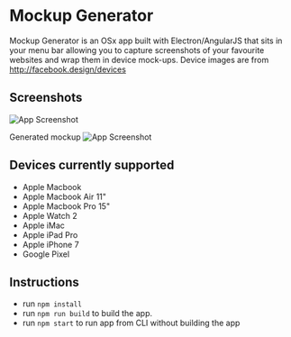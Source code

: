 # Mockup Generator

Mockup Generator is an OSx app built with Electron/AngularJS that sits in your menu bar allowing you to capture screenshots of your favourite websites and wrap them in device mock-ups. Device images are from http://facebook.design/devices

## Screenshots
![App Screenshot](https://raw.githubusercontent.com/andypotts/mockup-generator/ac1f8e4d0b20f585ef7dc5bc457af672d812e08a/screenshot1.png)

Generated mockup
![App Screenshot](https://raw.githubusercontent.com/andypotts/mockup-generator/master/screenshot2.png)

## Devices currently supported

- Apple Macbook
- Apple Macbook Air 11"
- Apple Macbook Pro 15"
- Apple Watch 2
- Apple iMac
- Apple iPad Pro
- Apple iPhone 7
- Google Pixel

## Instructions

- run `npm install`
- run `npm run build` to build the app.
- run `npm start` to run app from CLI without building the app
